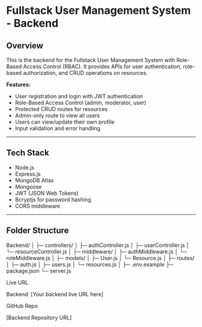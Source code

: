 # Fullstack User Management System - Backend

## Overview
This is the backend for the Fullstack User Management System with Role-Based Access Control (RBAC). It provides APIs for user authentication, role-based authorization, and CRUD operations on resources.

**Features:**
- User registration and login with JWT authentication
- Role-Based Access Control (admin, moderator, user)
- Protected CRUD routes for resources
- Admin-only route to view all users
- Users can view/update their own profile
- Input validation and error handling

---

## Tech Stack
- Node.js
- Express.js
- MongoDB Atlas
- Mongoose
- JWT (JSON Web Tokens)
- Bcryptjs for password hashing
- CORS middleware

---

## Folder Structure

Backend/
│
├─ controllers/
│ ├─ authController.js
│ ├─ userController.js
│ └─ resourceController.js
│
├─ middleware/
│ ├─ authMiddleware.js
│ └─ roleMiddleware.js
│
├─ models/
│ ├─ User.js
│ └─ Resource.js
│
├─ routes/
│ ├─ auth.js
│ ├─ users.js
│ └─ resources.js
│
├─ .env.example
├─ package.json
└─ server.js

Live URL

Backend: [Your backend live URL here]

GitHub Repo

[Backend Repository URL]